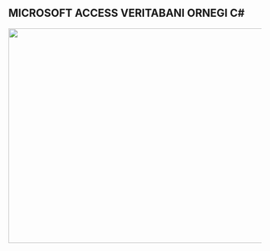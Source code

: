 <h2>MICROSOFT ACCESS VERITABANI ORNEGI C#</h2>
<p style="text-align: center;"><img src="https://i.hizliresim.com/0BWRD8.png" alt="" width="751" height="427" /></p>
